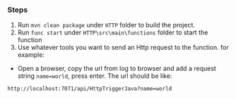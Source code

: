### Steps
1. Run `mvn clean package` under `HTTP` folder to build the project.
2. Run `func start` under `HTTP\src\main\functions` folder to start the function
3. Use whatever tools you want to send an Http request to the function. for example: 
- Open a browser, copy the url from log to browser and add a request string `name=world`, press enter. The url should be like: 
```
http://localhost:7071/api/HttpTriggerJava?name=world